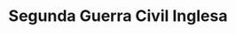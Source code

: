 ﻿---
title: "Segunda Guerra Civil Inglesa"
permalink: periodes_1028.html
layout: periode
dataInici: 1648-02
dataFi: 1649-01-30
sidebar: periodes
pares:
  - id: 521
    title: "Guerras de los Tres Reinos"
    dataInici: "(1639)"
    dataFi: "(1651)"

fills:
  - id: 1030
    title: "Batalla de Preston"
    dataInici: "(1648-08-17)"
    dataFi: "(1648-08-19)"

jocsPrincipals:
jocsEscenaris:
jocsEpoca:
jocsEpocaEscenaris:
---
